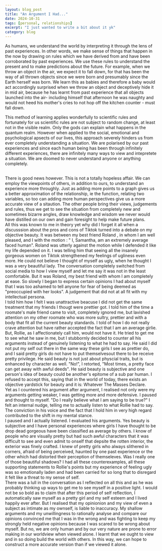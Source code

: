 ```yaml
---
layout: blog_post
title: "An Argument I Had..."
date: 2024-10-31
tags: [personal, relationships]
excerpt: "I just wanted to write a bit about it yk"
category: blog
---
```


As humans, we understand the world by interpreting it through the lens of past experiences. In other words, we make sense of things that happen in the now by drawing on rules which we have derived from and have been corroborated by past experiences. We use these rules to understand the present and to make predictions about the future. For example, when we throw an object in the air, we expect it to fall down, for that has been the way of all thrown objects since we were born and presumably since the Earth herself was born. We learn this as babies and therefore a baby would act accordingly surprised when we throw an object and deceptively hide it in mid air, because he has learnt from past experience that all objects launched into the air- including himself that afternoon he was naughty and would not heed his mother's cries to not hop off the kitchen counter - must fall down.
<br>

This method of learning applies wonderfully to scientific rules and fortunately for us scientific rules are not subject to random change, at least not in the visible realm. Only the gods can explain what happens in the quantum realm. However when applied to the social, emotional and psychological apsects of our lives, this approach severely hinders us from ever completely understanding a situation. We are polarised by our past experiences and since each human being has been through infinitely different experiences, there are infinitely many ways to view and intepretete a situation. We are doomed to never understand anyone or anything completely.

<br>
There is good news however. This is not a totally hopeless affair. We can employ the viewpoints of others, in addition to ours, to understand an experience more throughly. Just as adding more points to a graph gives us a better approximation of the relationship, ie the function, relating two variables, so too can adding more human perspectives give us a more accurate view of a sitaution. The other people bring their views, judgements and rules, thus we get to see the situation from completely new and sometimes bizarre angles, draw knowledge and wisdom we never would have distilled on our own and gain foresight to help make future plans.

<br>
All this was known to me in theory yet why did I forget it all when a discusssion about the pros and cons of Tiktok turned into a debate on my objective beauty. It was between my best friend Roland , in whom I am well pleased, and I with the motion : " I, Samantha, am an extremely average faced human". Roland was utterly against the motion while I defended it like my life depended on it. I was telling him that seeing all the insanely gorgeous women on Tiktok strengthened my feelings of ugliness even more. He could not believe I thought of myself as ugly, when he thought I was a very beautiful lady. The conversation completely switched from social media to how I view myself and let me say it was not in the least comfortable. But it was Roland, my best friend with whom I am completely at ease. So slowly I began to express certain opinions I had about myself that I was too ashamed to tell anyone for fear of being deemed as "preoccupied with her looks". A judgement that did not at all fit with my intellectual persona.

<br>
I told him how I felt I was unattractive beacuse I did not get the same treatment that my friends I thougt were prettier got. I told him of the time a roomate's male friend came to visit, completely ignored me, but lavished attention on my other roomate who was more sultry, prettier and with a body that fit all the current beauty standards. I told of how I do not really crave attention but have rather accepted the fact that I am an average girlie.

<br>
But, Rollie, as I affectionately call him, would not have it. He tried to get me to see what he saw in me, but I stubbornly decided to counter all his arguments instead of genuinely listening to what he had to say. He said I did not put my self out there in the same way these girls I see as prettier do, and I said pretty girls do not have to put themselvesout there to be receive pretty privilege. He said beauty is not just about physcial traits, but is enhanced by character as well. "No!", I retorted, "Most times, a pretty face can get away with awful deeds". He said beauty is subjective and one person's idea of beauty could be another's epitome of a sub par human. I refused to accept this, saying that in the world of today, there exists an objective yardstick for beauty and it is: Whatever The Masses Declare.

<br>
Yet as I countered his argument after argument, I realised not only were my arguments getting weaker, I was getting more and more defensive. I paused and thought to myself. "Do I really believe what I am saying to be true?" I felt an internal nudge, telling me to actually listen to what Rollie had to say. The conviction in his voice and the fact that I hold him in very high regard contributed to the shift in my mental stance.

<br>
I paused and I actually listened. I evaluated his arguments. Yes beauty is subjective and I have personal experiences where girls I have thought to be drop dead gorgeous have been classified as average by others. I know of people who are visually pretty but had such awful characters that it was difficult to see and even admit to onself that depsite the rotten interior, the exterior was finely crafted. I knew of pretty girls who always slithered in corners, afraid of being perceived, haunted by one past experience or the other which had distorted their perception of themseleves. Was I really one of those beautiful shadows? I had all these counterexamples, all these supporting statements to Rollie's points but my experience of feeling ugly was so emotionally laden and had been carried for so long that to disregard it felt like a threat to my sense of self.

<br>
There was a lull in the conversation as I reflected on all this and as he was probably thinking up ways to get me to see myself in a positive light. I would not be so bold as to claim that after this period of self reflection, I automatically saw myself as a pretty girl and my self esteem and I lived happily ever after. But I realised that my opinionion and my view of even a subject as intimate as my ownself, is liable to inaccuracy. My shallow arguments and my unwillingness to rationally analyse and compare our opinions convinced me that I was in the wrong and was fighting to keep my strongly held negative opinions because I was scared to be wrong about myself. But no, we are only human and by our very nature are prone to error making in our worldview when viewed alone. I learnt that we ought to view and in so doing build the world with others. In this way, we can hope to construct a more accurate version than if we viewed it alone.
<br>
